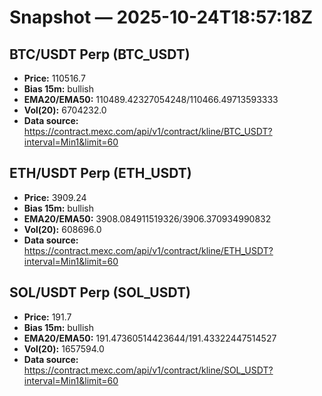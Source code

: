 # Snapshot — 2025-10-24T18:57:18Z

## BTC/USDT Perp (BTC_USDT)
- **Price:** 110516.7
- **Bias 15m:** bullish
- **EMA20/EMA50:** 110489.42327054248/110466.49713593333
- **Vol(20):** 6704232.0
- **Data source:** https://contract.mexc.com/api/v1/contract/kline/BTC_USDT?interval=Min1&limit=60

## ETH/USDT Perp (ETH_USDT)
- **Price:** 3909.24
- **Bias 15m:** bullish
- **EMA20/EMA50:** 3908.084911519326/3906.370934990832
- **Vol(20):** 608696.0
- **Data source:** https://contract.mexc.com/api/v1/contract/kline/ETH_USDT?interval=Min1&limit=60

## SOL/USDT Perp (SOL_USDT)
- **Price:** 191.7
- **Bias 15m:** bullish
- **EMA20/EMA50:** 191.47360514423644/191.43322447514527
- **Vol(20):** 1657594.0
- **Data source:** https://contract.mexc.com/api/v1/contract/kline/SOL_USDT?interval=Min1&limit=60
